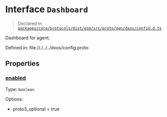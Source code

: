 # Interface `Dashboard`
> Declared in [`packages/core/protocols/dist/esm/src/proto/gen/dxos/config.d.ts`]()

Dashboard for agent.

Defined in:
   file://./../../dxos/config.proto
## Properties
### [enabled]()
Type: <code>boolean</code>

Options:
  - proto3_optional = true

    
